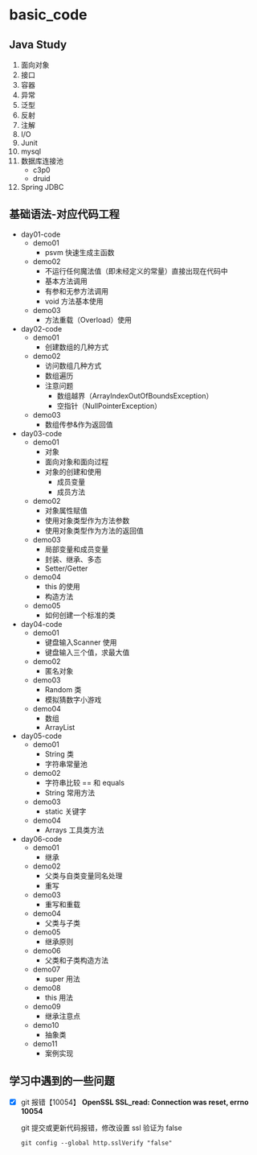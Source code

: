 # basic_code
## Java Study

1. 面向对象
2. 接口
3. 容器
4. 异常
5. 泛型
6. 反射
7. 注解
8. I/O
9. Junit
10. mysql
11. 数据库连接池
    - c3p0
    - druid
12. Spring JDBC

## 基础语法-对应代码工程

- day01-code
  - demo01
    - psvm 快速生成主函数
  - demo02
    - 不运行任何魔法值（即未经定义的常量）直接出现在代码中
    - 基本方法调用
    - 有参和无参方法调用
    - void 方法基本使用
  - demo03
    - 方法重载（Overload）使用
- day02-code
  - demo01
    - 创建数组的几种方式
  - demo02
    - 访问数组几种方式
    - 数组遍历
    - 注意问题
      - 数组越界（ArrayIndexOutOfBoundsException）
      - 空指针（NullPointerException）
  - demo03
    - 数组传参&作为返回值
- day03-code
  - demo01
    - 对象
    - 面向对象和面向过程
    - 对象的创建和使用
      - 成员变量
      - 成员方法
  - demo02
    - 对象属性赋值
    - 使用对象类型作为方法参数
    - 使用对象类型作为方法的返回值
  - demo03
    - 局部变量和成员变量
    - 封装、继承、多态
    - Setter/Getter
  - demo04
    - this 的使用
    - 构造方法
  - demo05
    - 如何创建一个标准的类
- day04-code
  - demo01
    - 键盘输入Scanner 使用
    - 键盘输入三个值，求最大值
  - demo02
    - 匿名对象
  - demo03
    - Random 类
    - 模拟猜数字小游戏
  - demo04
    - 数组
    - ArrayList
- day05-code
  - demo01
    - String 类
    - 字符串常量池
  - demo02
    - 字符串比较 == 和 equals
    - String 常用方法
  - demo03
    - static 关键字
  - demo04
    - Arrays 工具类方法
- day06-code
  - demo01
    - 继承
  - demo02
    - 父类与自类变量同名处理
    - 重写
  - demo03
    - 重写和重载
  - demo04
    - 父类与子类
  - demo05
    - 继承原则
  - demo06
    - 父类和子类构造方法
  - demo07
    - super 用法
  - demo08
    - this 用法
  - demo09
    - 继承注意点
  - demo10
    - 抽象类
  - demo11
    - 案例实现

## 学习中遇到的一些问题

- [x] git 报错【10054】 **OpenSSL SSL_read: Connection was reset, errno 10054**

  git 提交或更新代码报错，修改设置 ssl 验证为 false

  ```shell
  git config --global http.sslVerify "false"
  ```
